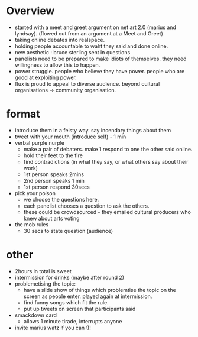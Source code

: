 # Overview
* started with a meet and greet argument on net art 2.0 (marius and lyndsay). (flowed out from an argument at a Meet and Greet)
* taking online debates into realspace.
* holding people accountable to waht they said and done online.
* new aesthetic : bruce sterling sent in questions
* panelists need to be prepared to make idiots of themselves. they need willingness to allow this to happen.
* power struggle. people who believe they have power. people who are good at exploiting power. 
* flux is proud to appeal to diverse audience. beyond cultural organisations -> community organisation.

# format

* introduce them in a feisty way. say incendary things about them
* tweet with your mouth (introduce self) - 1 min
* verbal purple nurple
	* make a pair of debaters. make 1 respond to one the other said online.
	* hold their feet to the fire
	* find contradictions (in what they say, or what others say about their work)
	* 1st person speaks 2mins
	* 2nd person speaks 1 min
	* 1st person respond 30secs
* pick your poison
	* we choose the questions here.
	* each panelist chooses a question to ask the others.
	* these could be crowdsourced - they emailed cultural producers who knew about arts voting
* the mob rules
	* 30 secs to state question (audience)

# other

* 2hours in total is sweet
* intermission for drinks (maybe after round 2)
* problemetising the topic:
	* have a slide show of things which problemtise the topic on the screen as people enter. played again at intermission.
	* find funny songs which fit the rule.
	* put up tweets on screen that participants said
* smackdown card
	* allows 1 minute tirade, interrupts anyone
* invite marius watz if you can :)!


